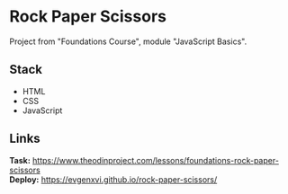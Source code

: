 # **Rock Paper Scissors**
Project from "Foundations Course", module "JavaScript Basics".

## **Stack**
- HTML
- CSS
- JavaScript

## **Links**
**Task:** https://www.theodinproject.com/lessons/foundations-rock-paper-scissors
<br>
**Deploy:** https://evgenxvi.github.io/rock-paper-scissors/
